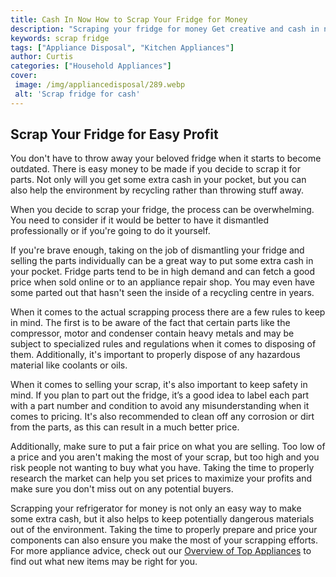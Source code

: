 ```yaml
---
title: Cash In Now How to Scrap Your Fridge for Money
description: "Scraping your fridge for money Get creative and cash in now Check out this blog post to learn how to make money with the stuff you have at home"
keywords: scrap fridge
tags: ["Appliance Disposal", "Kitchen Appliances"]
author: Curtis
categories: ["Household Appliances"]
cover: 
 image: /img/appliancedisposal/289.webp
 alt: 'Scrap fridge for cash'
---
```

## Scrap Your Fridge for Easy Profit 

You don't have to throw away your beloved fridge when it starts to become outdated. There is easy money to be made if you decide to scrap it for parts. Not only will you get some extra cash in your pocket, but you can also help the environment by recycling rather than throwing stuff away.

When you decide to scrap your fridge, the process can be overwhelming. You need to consider if it would be better to have it dismantled professionally or if you're going to do it yourself. 

If you're brave enough, taking on the job of dismantling your fridge and selling the parts individually can be a great way to put some extra cash in your pocket. Fridge parts tend to be in high demand and can fetch a good price when sold online or to an appliance repair shop. You may even have some parted out that hasn't seen the inside of a recycling centre in years.

When it comes to the actual scrapping process there are a few rules to keep in mind. The first is to be aware of the fact that certain parts like the compressor, motor and condenser contain heavy metals and may be subject to specialized rules and regulations when it comes to disposing of them. Additionally, it's important to properly dispose of any hazardous material like coolants or oils.

When it comes to selling your scrap, it's also important to keep safety in mind. If you plan to part out the fridge, it’s a good idea to label each part with a part number and condition to avoid any misunderstanding when it comes to pricing. It's also recommended to clean off any corrosion or dirt from the parts, as this can result in a much better price.

Additionally, make sure to put a fair price on what you are selling. Too low of a price and you aren't making the most of your scrap, but too high and you risk people not wanting to buy what you have. Taking the time to properly research the market can help you set prices to maximize your profits and make sure you don't miss out on any potential buyers.

Scrapping your refrigerator for money is not only an easy way to make some extra cash, but it also helps to keep potentially dangerous materials out of the environment. Taking the time to properly prepare and price your components can also ensure you make the most of your scrapping efforts. For more appliance advice, check out our [Overview of Top Appliances](./pages/appliance-overview) to find out what new items may be right for you.
